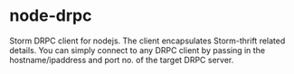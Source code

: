 node-drpc
=========

Storm DRPC client for nodejs. The client encapsulates Storm-thrift related details. You can simply connect to any DRPC client by passing in the hostname/ipaddress and port no. of the target DRPC server.
